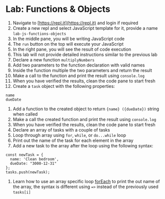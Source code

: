 # Lab: Functions & Objects

1. Navigate to [https://repl.it](https://repl.it) and login if required
1. Create a new repl and select JavaScript template for it, provide a name `lab-js-functions-objects`
1. In the middle pane, you will be writing JavaScript code
1. The `run` button on the top will execute your JavaScript
1. In the right pane, you will see the result of code execution
1. This lab will not provide detailed instructions similar to the previous lab
1. Declare a new function `multiplyNumbers`
1. Add two parameters to the function declaration with valid names
1. Inside the function multiple the two parameters and return the result
1. Make a call to the function and print the result using `console.log`
1. When you have verified the results, clean the code pane to start fresh
1. Create a `task` object with the following properties:
```
name
dueDate
```
1. Add a function to the created object to return `{name} ({dueDate})` string when called
1. Make a call the created function and print the result using `console.log`
1. When you have verified the results, clean the code pane to start fresh
1. Declare an array of tasks with a couple of tasks
1. Loop through array using `for`, `while`, or `do...while` loop
1. Print out the name of the task for each element in the array
1. Add a new task to the array after the loop using the following syntax:
```
const newTask = {
  name: 'Clean bedroom',
  dueDate: "3000-12-31"
};
tasks.push(newTask);
```
1. Learn how to use an array specific loop [forEach](https://developer.mozilla.org/en-US/docs/Web/JavaScript/Reference/Global_Objects/Array/forEach) to print the out name of the array, the syntax is different using `=>` instead of the previously used `tasks[i]`
